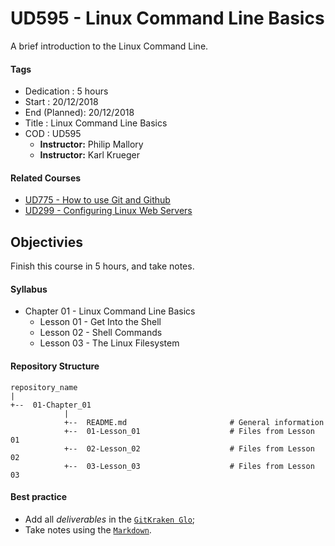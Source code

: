 # UD595 - Linux Command Line Basics

A brief introduction to the Linux Command Line.

#### Tags

* Dedication   : 5 hours
* Start        : 20/12/2018
* End (Planned): 20/12/2018
* Title        : Linux Command Line Basics
* COD          : UD595
    * **Instructor:** Philip Mallory
    * **Instructor:** Karl Krueger

#### Related Courses

* [UD775 - How to use Git and Github][rel_1]
* [UD299 - Configuring Linux Web Servers][rel_2]

[rel_1]: https://classroom.udacity.com/courses/ud775
[rel_2]: https://classroom.udacity.com/courses/ud299

## Objectivies

Finish this course in 5 hours, and take notes.

#### Syllabus

* Chapter 01 - Linux Command Line Basics
    * Lesson 01 - Get Into the Shell
    * Lesson 02 - Shell Commands
    * Lesson 03 - The Linux Filesystem


#### Repository Structure

```
repository_name
|
+--  01-Chapter_01
            |
            +--  README.md                       # General information
            +--  01-Lesson_01                    # Files from Lesson 01
            +--  02-Lesson_02                    # Files from Lesson 02
            +--  03-Lesson_03                    # Files from Lesson 03
```

#### Best practice

* Add all _deliverables_ in the [`GitKraken Glo`][bp_1];
* Take notes using the [`Markdown`][bp_2].

[bp_1]: https://www.gitkraken.com/invite/5Ua2spL4
[bp_2]: https://en.wikipedia.org/wiki/Markdown

